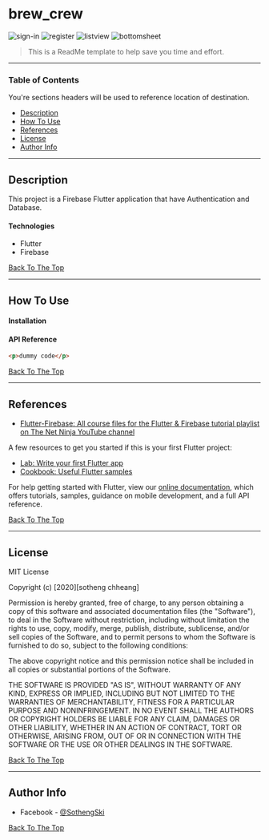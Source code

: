 # brew_crew

![sign-in](https://github.com/sothengski/brew_crew/blob/master/screenshots/sign_in.png)
![register](https://github.com/sothengski/brew_crew/blob/master/screenshots/register.png)
![listview](https://github.com/sothengski/brew_crew/blob/master/screenshots/listview.png)
![bottomsheet](https://github.com/sothengski/brew_crew/blob/master/screenshots/bottomsheet.png)

> This is a ReadMe template to help save you time and effort.

---

### Table of Contents

You're sections headers will be used to reference location of destination.

- [Description](#description)
- [How To Use](#how-to-use)
- [References](#references)
- [License](#license)
- [Author Info](#author-info)

---

## Description

This project is a Firebase Flutter application that have Authentication and Database.

#### Technologies

- Flutter
- Firebase

[Back To The Top](#brew_crew)

---

## How To Use

#### Installation

#### API Reference

```html
<p>dummy code</p>
```

[Back To The Top](#brew_crew)

---

## References

- [Flutter-Firebase: All course files for the Flutter & Firebase tutorial playlist on The Net Ninja YouTube channel](https://www.youtube.com/watch?v=sfA3NWDBPZ4&list=PL4cUxeGkcC9j--TKIdkb3ISfRbJeJYQwC)

A few resources to get you started if this is your first Flutter project:

- [Lab: Write your first Flutter app](https://flutter.dev/docs/get-started/codelab)
- [Cookbook: Useful Flutter samples](https://flutter.dev/docs/cookbook)

For help getting started with Flutter, view our
[online documentation](https://flutter.dev/docs), which offers tutorials,
samples, guidance on mobile development, and a full API reference.

[Back To The Top](#brew_crew)

---

## License

MIT License

Copyright (c) [2020][sotheng chheang]

Permission is hereby granted, free of charge, to any person obtaining a copy
of this software and associated documentation files (the "Software"), to deal
in the Software without restriction, including without limitation the rights
to use, copy, modify, merge, publish, distribute, sublicense, and/or sell
copies of the Software, and to permit persons to whom the Software is
furnished to do so, subject to the following conditions:

The above copyright notice and this permission notice shall be included in all
copies or substantial portions of the Software.

THE SOFTWARE IS PROVIDED "AS IS", WITHOUT WARRANTY OF ANY KIND, EXPRESS OR
IMPLIED, INCLUDING BUT NOT LIMITED TO THE WARRANTIES OF MERCHANTABILITY,
FITNESS FOR A PARTICULAR PURPOSE AND NONINFRINGEMENT. IN NO EVENT SHALL THE
AUTHORS OR COPYRIGHT HOLDERS BE LIABLE FOR ANY CLAIM, DAMAGES OR OTHER
LIABILITY, WHETHER IN AN ACTION OF CONTRACT, TORT OR OTHERWISE, ARISING FROM,
OUT OF OR IN CONNECTION WITH THE SOFTWARE OR THE USE OR OTHER DEALINGS IN THE
SOFTWARE.

[Back To The Top](#brew_crew)

---

## Author Info

- Facebook - [@SothengSki](https://www.facebook.com/SothengSki/)

[Back To The Top](#brew_crew)

